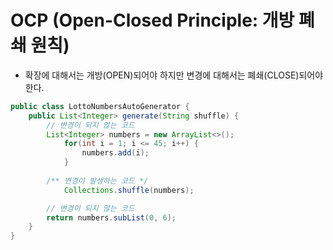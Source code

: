 # OCP (Open-Closed Principle: 개방 폐쇄 원칙) #
- 확장에 대해서는 개방(OPEN)되어야 하지만 변경에 대해서는 폐쇄(CLOSE)되어야 한다.

````java
public class LottoNumbersAutoGenerator {
	public List<Integer> generate(String shuffle) {
		// 변경이 되지 않는 코드
		List<Integer> numbers = new ArrayList<>();
	    	for(int i = 1; i <= 45; i++) {
	    		numbers.add(i);
	    	}
	    
		/** 변경이 발생하는 코드 */
	    	Collections.shuffle(numbers);

		// 변경이 되지 않는 코드
		return numbers.subList(0, 6);
	}
}
````
